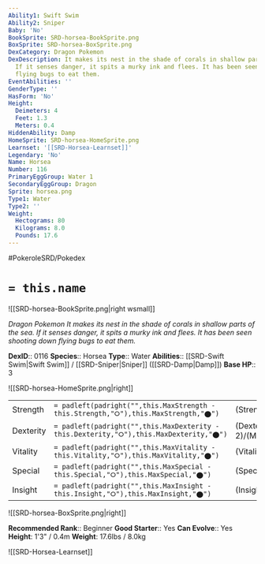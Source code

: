 ```yaml
---
Ability1: Swift Swim
Ability2: Sniper
Baby: 'No'
BookSprite: SRD-horsea-BookSprite.png
BoxSprite: SRD-horsea-BoxSprite.png
DexCategory: Dragon Pokemon
DexDescription: It makes its nest in the shade of corals in shallow parts of the sea.
  If it senses danger, it spits a murky ink and flees. It has been seen shooting down
  flying bugs to eat them.
EventAbilities: ''
GenderType: ''
HasForm: 'No'
Height:
  Deimeters: 4
  Feet: 1.3
  Meters: 0.4
HiddenAbility: Damp
HomeSprite: SRD-horsea-HomeSprite.png
Learnset: '[[SRD-Horsea-Learnset]]'
Legendary: 'No'
Name: Horsea
Number: 116
PrimaryEggGroup: Water 1
SecondaryEggGroup: Dragon
Sprite: horsea.png
Type1: Water
Type2: ''
Weight:
  Hectograms: 80
  Kilograms: 8.0
  Pounds: 17.6
---
```


#PokeroleSRD/Pokedex

# `= this.name`

![[SRD-horsea-BookSprite.png|right wsmall]]

*Dragon Pokemon*
*It makes its nest in the shade of corals in shallow parts of the sea. If it senses danger, it spits a murky ink and flees. It has been seen shooting down flying bugs to eat them.*

**DexID**:: 0116
**Species**:: Horsea
**Type**:: Water
**Abilities**:: [[SRD-Swift Swim|Swift Swim]] / [[SRD-Sniper|Sniper]] ([[SRD-Damp|Damp]])
**Base HP**:: 3

![[SRD-horsea-HomeSprite.png|right]]

|           |                                                                                        |                                          |
| --------- | -------------------------------------------------------------------------------------- | ---------------------------------------- |
| Strength  | `= padleft(padright("",this.MaxStrength - this.Strength,"⭘"),this.MaxStrength,"⬤")`    | (Strength::2)/(MaxStrength::4)   |
| Dexterity | `= padleft(padright("",this.MaxDexterity - this.Dexterity,"⭘"),this.MaxDexterity,"⬤")` | (Dexterity:: 2)/(MaxDexterity::4) |
| Vitality  | `= padleft(padright("",this.MaxVitality - this.Vitality,"⭘"),this.MaxVitality,"⬤")`    | (Vitality::2)/(MaxVitality::5)   |
| Special   | `= padleft(padright("",this.MaxSpecial - this.Special,"⭘"),this.MaxSpecial,"⬤")`       | (Special::2)/(MaxSpecial::5)     |
| Insight   | `= padleft(padright("",this.MaxInsight - this.Insight,"⭘"),this.MaxInsight,"⬤")`       | (Insight::1)/(MaxInsight::3)     |

![[SRD-horsea-BoxSprite.png|right]]

**Recommended Rank**:: Beginner
**Good Starter**:: Yes
**Can Evolve**:: Yes
**Height**: 1'3" / 0.4m
**Weight**: 17.6lbs / 8.0kg

![[SRD-Horsea-Learnset]]